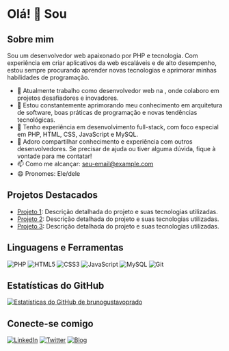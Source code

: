 # Olá! 👋 Sou <Seu Nome>

## Sobre mim

Sou um desenvolvedor web apaixonado por PHP e tecnologia. Com experiência em criar aplicativos da web escaláveis e de alto desempenho, estou sempre procurando aprender novas tecnologias e aprimorar minhas habilidades de programação.

- 🔭 Atualmente trabalho como desenvolvedor web na <Nome da Empresa>, onde colaboro em projetos desafiadores e inovadores.
- 🌱 Estou constantemente aprimorando meu conhecimento em arquitetura de software, boas práticas de programação e novas tendências tecnológicas.
- 💼 Tenho experiência em desenvolvimento full-stack, com foco especial em PHP, HTML, CSS, JavaScript e MySQL.
- 💬 Adoro compartilhar conhecimento e experiência com outros desenvolvedores. Se precisar de ajuda ou tiver alguma dúvida, fique à vontade para me contatar!
- 📫 Como me alcançar: <seu-email@example.com>
- 😄 Pronomes: Ele/dele

## Projetos Destacados

- [Projeto 1](link_para_projeto_1): Descrição detalhada do projeto e suas tecnologias utilizadas.
- [Projeto 2](link_para_projeto_2): Descrição detalhada do projeto e suas tecnologias utilizadas.
- [Projeto 3](link_para_projeto_3): Descrição detalhada do projeto e suas tecnologias utilizadas.

## Linguagens e Ferramentas

![PHP](https://img.shields.io/badge/-PHP-777BB4?style=flat-square&logo=php&logoColor=white)
![HTML5](https://img.shields.io/badge/-HTML5-E34F26?style=flat-square&logo=html5&logoColor=white)
![CSS3](https://img.shields.io/badge/-CSS3-1572B6?style=flat-square&logo=css3&logoColor=white)
![JavaScript](https://img.shields.io/badge/-JavaScript-F7DF1E?style=flat-square&logo=javascript&logoColor=black)
![MySQL](https://img.shields.io/badge/-MySQL-4479A1?style=flat-square&logo=mysql&logoColor=white)
![Git](https://img.shields.io/badge/-Git-F05032?style=flat-square&logo=git&logoColor=white)

## Estatísticas do GitHub

[![Estatísticas do GitHub de brunogustavoprado](https://github-readme-stats.vercel.app/api?username=brunogustavoprado&show_icons=true&theme=dark)](https://github.com/brunogustavoprado/github-readme-stats)

## Conecte-se comigo

[![LinkedIn](https://img.shields.io/badge/-LinkedIn-0077B5?style=flat-square&logo=linkedin&logoColor=white)](link_para_perfil_LinkedIn)
[![Twitter](https://img.shields.io/badge/-Twitter-1DA1F2?style=flat-square&logo=twitter&logoColor=white)](link_para_perfil_Twitter)
[![Blog](https://img.shields.io/badge/-Blog-FF5722?style=flat-square&logo=blogger&logoColor=white)](link_para_blog)

